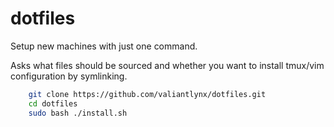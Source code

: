 # dotfiles

Setup new machines with just one command.

Asks what files should be sourced and whether you want to install tmux/vim configuration by symlinking.
```bash
    git clone https://github.com/valiantlynx/dotfiles.git
    cd dotfiles
    sudo bash ./install.sh
```
